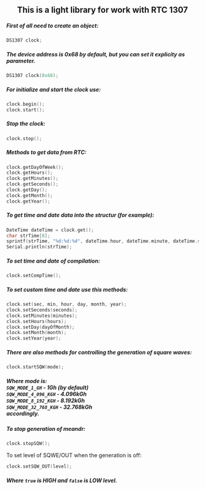 <h2 align='center'>This is a light library for work with RTC 1307</h2>

##### First of all need to create an object:
```c
DS1307 clock;
```
##### The device address is 0x68 by default, but you can set it explicity as parameter.
```c
DS1307 clock(0x68);
```
##### For initialize and start the clock use:
```c
clock.begin();
clock.start();
```
##### Stop the clock:
```c
clock.stop();
```
##### Methods to get data from RTC:
```c
clock.getDayOfWeek();
clock.getHours();
clock.getMinutes();
clock.getSeconds();
clock.getDay();
clock.getMonth();
clock.getYear();
```
##### To get time and date data into the structur (for example):
```c
DateTime dateTime = clock.get();
char strTime[8];
sprintf(strTime, "%d:%d:%d", dateTime.hour, dateTime.minute, dateTime.second);
Serial.println(strTime);
```
##### To set time and date of compilation:
```c
clock.setCompTime();
```
##### To set custom time and date use this methods:
```c
clock.set(sec, min, hour, day, month, year);
clock.setSeconds(seconds);
clock.setMinutes(minutes);
clock.setHours(hours);
clock.setDay(dayOfMonth);
clock.setMonth(month);
clock.setYear(year);
```
##### There are also methods for controlling the generation of square waves:
```c
clock.startSQW(mode);
```
##### Where mode is:<br>`SQW_MODE_1_GH` - 1Gh (by default)<br>`SQW_MODE_4_096_KGH` - 4.096kGh<br>`SQW_MODE_8_192_KGH` - 8.192kGh<br>`SQW_MODE_32_768_KGH` - 32.768kGh<br>accordingly.
##### To stop generation of meandr:
```c
clock.stopSQW();
```
To set level of SQWE/OUT when the generation is off:
```c
clock.setSQW_OUT(level);
```
##### Where `true` is HIGH and `false` is LOW level.
